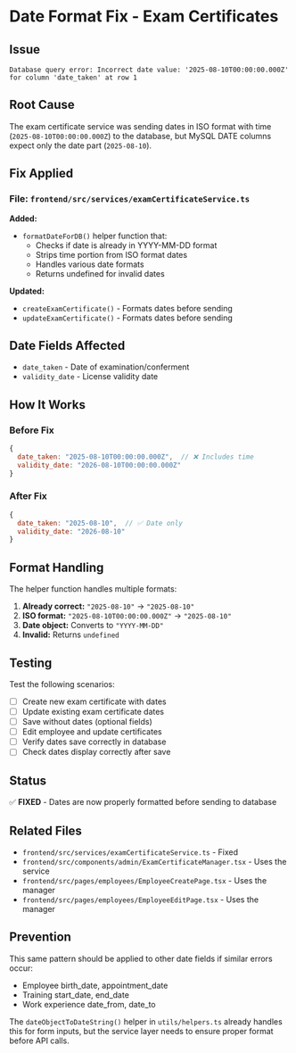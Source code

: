 # Date Format Fix - Exam Certificates

## Issue
```
Database query error: Incorrect date value: '2025-08-10T00:00:00.000Z' for column 'date_taken' at row 1
```

## Root Cause
The exam certificate service was sending dates in ISO format with time (`2025-08-10T00:00:00.000Z`) to the database, but MySQL DATE columns expect only the date part (`2025-08-10`).

## Fix Applied

### File: `frontend/src/services/examCertificateService.ts`

**Added:**
- `formatDateForDB()` helper function that:
  - Checks if date is already in YYYY-MM-DD format
  - Strips time portion from ISO format dates
  - Handles various date formats
  - Returns undefined for invalid dates

**Updated:**
- `createExamCertificate()` - Formats dates before sending
- `updateExamCertificate()` - Formats dates before sending

## Date Fields Affected
- `date_taken` - Date of examination/conferment
- `validity_date` - License validity date

## How It Works

### Before Fix
```javascript
{
  date_taken: "2025-08-10T00:00:00.000Z",  // ❌ Includes time
  validity_date: "2026-08-10T00:00:00.000Z"
}
```

### After Fix
```javascript
{
  date_taken: "2025-08-10",  // ✅ Date only
  validity_date: "2026-08-10"
}
```

## Format Handling

The helper function handles multiple formats:

1. **Already correct:** `"2025-08-10"` → `"2025-08-10"`
2. **ISO format:** `"2025-08-10T00:00:00.000Z"` → `"2025-08-10"`
3. **Date object:** Converts to `"YYYY-MM-DD"`
4. **Invalid:** Returns `undefined`

## Testing

Test the following scenarios:
- [ ] Create new exam certificate with dates
- [ ] Update existing exam certificate dates
- [ ] Save without dates (optional fields)
- [ ] Edit employee and update certificates
- [ ] Verify dates save correctly in database
- [ ] Check dates display correctly after save

## Status
✅ **FIXED** - Dates are now properly formatted before sending to database

## Related Files
- `frontend/src/services/examCertificateService.ts` - Fixed
- `frontend/src/components/admin/ExamCertificateManager.tsx` - Uses the service
- `frontend/src/pages/employees/EmployeeCreatePage.tsx` - Uses the manager
- `frontend/src/pages/employees/EmployeeEditPage.tsx` - Uses the manager

## Prevention

This same pattern should be applied to other date fields if similar errors occur:
- Employee birth_date, appointment_date
- Training start_date, end_date
- Work experience date_from, date_to

The `dateObjectToDateString()` helper in `utils/helpers.ts` already handles this for form inputs, but the service layer needs to ensure proper format before API calls.
